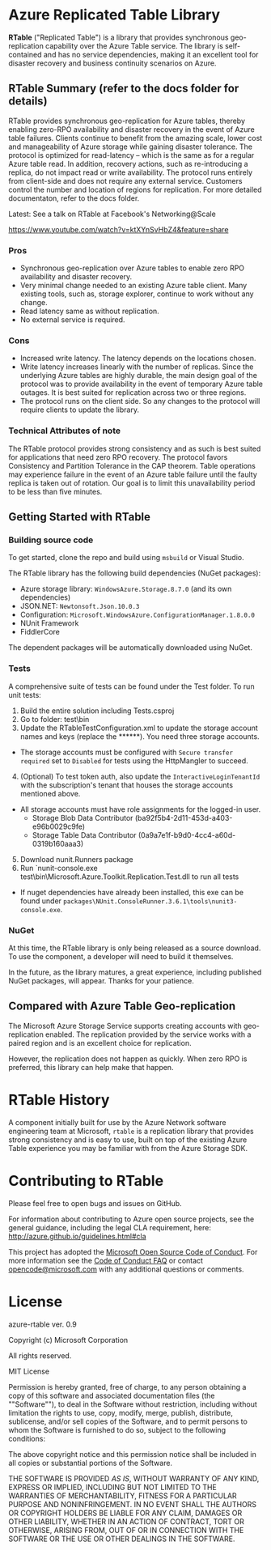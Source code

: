 ﻿# Azure Replicated Table Library

__RTable__ ("Replicated Table") is a library that provides synchronous geo-replication 
capability over the Azure Table service. The library is self-contained and has no service 
dependencies, making it an excellent tool for disaster recovery and business continuity 
scenarios on Azure.

## RTable Summary (refer to the docs folder for details)

RTable provides synchronous geo-replication for Azure tables, thereby enabling 
zero-RPO availability and disaster recovery in the event of Azure table failures. Clients 
continue to benefit from the amazing scale, lower cost and manageability of Azure 
storage while gaining disaster tolerance. The protocol is optimized for read-latency – 
which is the same as for a regular Azure table read. In addition, recovery actions, such as 
re-introducing a replica, do not impact read or write availability. The protocol runs 
entirely from client-side and does not require any external service. Customers control 
the number and location of regions for replication. For more detailed documentaton, refer to the docs folder.

Latest: See a talk on RTable at Facebook's Networking@Scale

https://www.youtube.com/watch?v=ktXYnSvHbZ4&feature=share

### Pros

- Synchronous geo-replication over Azure tables to enable zero RPO availability and 
  disaster recovery.
- Very minimal change needed to an existing Azure table client. Many existing tools, 
  such as, storage explorer, continue to work without any change.
- Read latency same as without replication.
- No external service is required.

### Cons

- Increased write latency. The latency depends on the locations chosen.
- Write latency increases linearly with the number of replicas. Since the underlying 
  Azure tables are highly durable, the main design goal of the protocol was to provide 
  availability in the event of temporary Azure table outages. It is best suited for 
  replication across two or three regions.
- The protocol runs on the client side. So any changes to the protocol will require 
  clients to update the library.

### Technical Attributes of note

The RTable protocol provides strong consistency and as such is best suited for applications that need zero RPO recovery. The protocol favors Consistency and Partition Tolerance in the CAP theorem. Table operations may experience failure in the event of an Azure table failure until the faulty replica is taken out of rotation. Our goal is to limit this unavailability period to be less than five minutes.

## Getting Started with RTable

### Building source code

To get started, clone the repo and build using `msbuild` or Visual Studio.

The RTable library has the following build dependencies (NuGet packages):

- Azure storage library: `WindowsAzure.Storage.8.7.0` (and its own dependencies)
- JSON.NET: `Newtonsoft.Json.10.0.3`
- Configuration: `Microsoft.WindowsAzure.ConfigurationManager.1.8.0.0`
- NUnit Framework
- FiddlerCore

The dependent packages will be automatically downloaded using NuGet.

### Tests
A comprehensive suite of tests can be found under the Test folder. To run unit tests:

1. Build the entire solution including Tests.csproj
2. Go to folder: test\bin
3. Update the RTableTestConfiguration.xml to update the storage account names and keys (replace the ******). You need three storage accounts.
  - The storage accounts must be configured with `Secure transfer required` set to `Disabled` for tests using the HttpMangler to succeed.
4. (Optional) To test token auth, also update the `InteractiveLoginTenantId` with the subscription's tenant that houses the storage accounts mentioned above.
  - All storage accounts must have role assignments for the logged-in user.
    - Storage Blob Data Contributor (ba92f5b4-2d11-453d-a403-e96b0029c9fe)
    - Storage Table Data Contributor (0a9a7e1f-b9d0-4cc4-a60d-0319b160aaa3)
5. Download nunit.Runners package
6. Run `nunit-console.exe test\bin\Microsoft.Azure.Toolkit.Replication.Test.dll to run all tests
  - If nuget dependencies have already been installed, this exe can be found under `packages\NUnit.ConsoleRunner.3.6.1\tools\nunit3-console.exe`.

### NuGet

At this time, the RTable library is only being released as a source download. To use 
the component, a developer will need to build it themselves.

In the future, as the library matures, a great experience, including published 
NuGet packages, will appear. Thanks for your patience.

## Compared with Azure Table Geo-replication

The Microsoft Azure Storage Service supports creating accounts with geo-replication 
enabled. The replication provided by the service works with a paired region and is 
an excellent choice for replication.

However, the replication does not happen as quickly. When zero RPO is preferred, this 
library can help make that happen.

# RTable History

A component initially built for use by the Azure Network software engineering team 
at Microsoft, `rtable` is a replication library that provides strong consistency and 
is easy to use, built on top of the existing Azure Table experience you may be 
familiar with from the Azure Storage SDK.

# Contributing to RTable

Please feel free to open bugs and issues on GitHub.

For information about contributing to Azure open source projects, see the general 
guidance, including the legal CLA requirement, here: http://azure.github.io/guidelines.html#cla

This project has adopted the [Microsoft Open Source Code of Conduct](https://opensource.microsoft.com/codeofconduct/). For more information see the [Code of Conduct FAQ](https://opensource.microsoft.com/codeofconduct/faq/) or contact [opencode@microsoft.com](mailto:opencode@microsoft.com) with any additional questions or comments.

# License

azure-rtable ver. 0.9

Copyright (c) Microsoft Corporation

All rights reserved. 

MIT License

Permission is hereby granted, free of charge, to any person obtaining a copy of this software and associated documentation files (the ""Software""), to deal in the Software without restriction, including without limitation the rights to use, copy, modify, merge, publish, distribute, sublicense, and/or sell copies of the Software, and to permit persons to whom the Software is furnished to do so, subject to the following conditions:

The above copyright notice and this permission notice shall be included in all copies or substantial portions of the Software.

THE SOFTWARE IS PROVIDED *AS IS*, WITHOUT WARRANTY OF ANY KIND, EXPRESS OR IMPLIED, INCLUDING BUT NOT LIMITED TO THE WARRANTIES OF MERCHANTABILITY, FITNESS FOR A PARTICULAR PURPOSE AND NONINFRINGEMENT. IN NO EVENT SHALL THE AUTHORS OR COPYRIGHT HOLDERS BE LIABLE FOR ANY CLAIM, DAMAGES OR OTHER LIABILITY, WHETHER IN AN ACTION OF CONTRACT, TORT OR OTHERWISE, ARISING FROM, OUT OF OR IN CONNECTION WITH THE SOFTWARE OR THE USE OR OTHER DEALINGS IN THE SOFTWARE.

